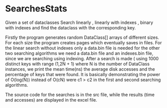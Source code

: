 # SearchesStats
Given a set of dataclasses Search linearly , linearly with indexes , binary with indexes and find the dataclass with the corresponding key.

Firstly the program generates random DataClass[] arrays of different sizes. For each size the program creates pages 
which eventually saves in files. For the linear search without indexes only a data.bin file is needed for the other two searching algorithms 
we need a data.bin file and an indexes.bin file, since we are searching using indexing. After a search is made ( using 1000 distinct keys with range (1,2N + 1) where N 
is the number of DataClass instances, we print the mean time(ns) the average disk accesses and the percentage of keys that were found. It is basically demonstrating the 
power of O(log(N)) instead of O(cN) were c1 > c2 in the first and second searching algorithms.

The source code for the searches is in the src file, while the results (time and accesses) are displayed
in the excel file.
